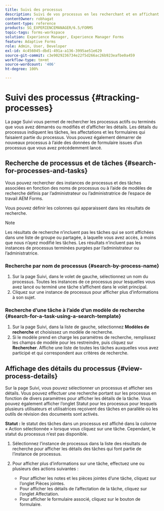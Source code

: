 ```yaml
---
title: Suivi des processus
description: Suivi de vos processus en les recherchant et en affichant leurs détails.
contentOwner: robhagat
content-type: reference
products: SG_EXPERIENCEMANAGER/6.5/FORMS
topic-tags: forms-workspace
solution: Experience Manager, Experience Manager Forms
feature: Adaptive Forms
role: Admin, User, Developer
exl-id: 4c456045-dbd1-491a-a136-3995ae51e629
source-git-commit: c3e9029236734e22f5d266ac26b923eafbe0a459
workflow-type: tm+mt
source-wordcount: '406'
ht-degree: 100%

---
```


# Suivi des processus {#tracking-processes}

La page Suivi vous permet de rechercher les processus actifs ou terminés que vous avez démarrés ou modifiés et d’afficher les détails. Les détails du processus indiquent les tâches, les affectations et les formulaires qui faisaient partie du processus. Vous pouvez également démarrer de nouveaux processus à l’aide des données de formulaire issues d’un processus que vous avez précédemment lancé.

## Recherche de processus et de tâches {#search-for-processes-and-tasks}

Vous pouvez rechercher des instances de processus et des tâches associées en fonction des noms de processus ou à l’aide de modèles de recherche définis par l’administrateur ou l’administratrice de l’espace de travail AEM Forms.

Vous pouvez définir les colonnes qui apparaissent dans les résultats de recherche.

>[!NOTE]
>
>Les résultats de recherche n’incluent pas les tâches qui se sont affichées dans une liste de groupe ou partagée, à laquelle vous avez accès, à moins que nous n’ayez modifié les tâches. Les résultats n’incluent pas les instances de processus terminées purgées par l’administrateur ou l’administratrice.

### Recherche par nom de processus {#search-by-process-name}

1. Sur la page Suivi, dans le volet de gauche, sélectionnez un nom du processus. Toutes les instances de ce processus pour lesquelles vous avez lancé ou terminé une tâche s’affichent dans le volet principal.
1. Cliquez sur une instance de processus pour afficher plus d’informations à son sujet.

### Recherche d’une tâche à l’aide d’un modèle de recherche {#search-for-a-task-using-a-search-template}

1. Sur la page Suivi, dans la liste de gauche, sélectionnez **Modèles de recherche** et choisissez un modèle de recherche.
1. Si le modèle prend en charge les paramètres de recherche, remplissez les champs de modèle pour les restreindre, puis cliquez sur **Rechercher**. Affiche une liste de toutes les tâches auxquelles vous avez participé et qui correspondent aux critères de recherche.

## Affichage des détails du processus {#view-process-details}

Sur la page Suivi, vous pouvez sélectionner un processus et afficher ses détails. Vous pouvez effectuer une recherche portant sur les processus en fonction de divers paramètres pour afficher les détails de la tâche. Vous pouvez également afficher l’onglet Statut pour les processus pour lesquels plusieurs utilisateurs et utilisatrices reçoivent des tâches en parallèle où les outils de révision des documents sont activés.

**Statut :** le statut des tâches dans un processus est affiché dans la colonne « Action sélectionnée » lorsque vous cliquez sur une tâche. Cependant, le statut du processus n’est pas disponible.

1. Sélectionnez l’instance de processus dans la liste des résultats de recherche pour afficher les détails des tâches qui font partie de l’instance de processus.
1. Pour afficher plus d’informations sur une tâche, effectuez une ou plusieurs des actions suivantes :

   * Pour afficher les notes et les pièces jointes d’une tâche, cliquez sur l’onglet Pièces jointes.
   * Pour afficher les détails de l’affectation de la tâche, cliquez sur l’onglet Affectation.
   * Pour afficher le formulaire associé, cliquez sur le bouton de formulaire.
